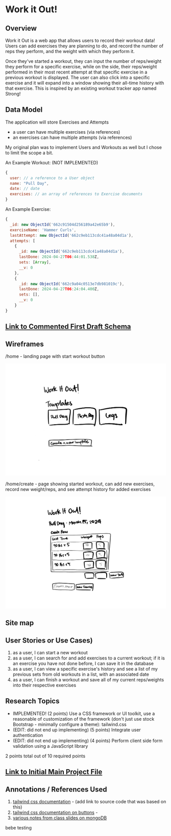# Work it Out! 

## Overview

Work it Out is a web app that allows users to record their workout data! Users can add exercises they are planning to do, and record the number of reps they perform, and the weight with which they perform it.

Once they've started a workout, they can input the number of reps/weight they perform for a specific exercise, while on the side, their reps/weight performed in their most recent attempt at that specific exercise in a previous workout is displayed. The user can also click into a specific exercise and it will expand into a window showing their all-time history with that exercise. This is inspired by an existing workout tracker app named Strong!


## Data Model

The application will store Exercises and Attempts

* a user can have multiple exercises (via references)
* an exercises can have multiple attempts (via references)

My original plan was to implement Users and Workouts as well but I chose to limit the scope a bit.


An Example Workout: (NOT IMPLEMENTED)

```javascript
{
  user: // a reference to a User object
  name: "Pull Day",
  date: // date
  exercises: // an array of references to Exercise documents
}
```

An Example Exercise:

```javascript
{
  _id: new ObjectId('662c91504d256189a42e65b9'),
  exerciseName: 'Hammer Curls',
  lastAttempt: new ObjectId('662c9eb113cdc41a48a04d1a'),
  attempts: [
    {
      _id: new ObjectId('662c9eb113cdc41a48a04d1a'),
      lastDone: 2024-04-27T06:44:01.538Z,
      sets: [Array],
      __v: 0
    },
    {
      _id: new ObjectId('662c9a04c0513e7db981019c'),
      lastDone: 2024-04-27T06:24:04.400Z,
      sets: [],
      __v: 0
    }
}
```


## [Link to Commented First Draft Schema](db.mjs) 


## Wireframes

/home - landing page with start workout button

![list create](documentation/home.png)

/home/create - page showing started workout, can add new exercises, record new weight/reps, and see attempt history for added exercises

![list](documentation/home-slug.png)


## Site map

<!-- (__TODO__: draw out a site map that shows how pages are related to each other)

Here's a [complex example from wikipedia](https://upload.wikimedia.org/wikipedia/commons/2/20/Sitemap_google.jpg), but you can create one without the screenshots, drop shadows, etc. ... just names of pages and where they flow to. -->

## User Stories or Use Cases)

1. as a user, I can start a new workout
2. as a user, I can search for and add exercises to a current workout; if it is an exercise you have not done before, I can save it in the database
3. as a user, I can view a specific exercise's history and see a list of my previous sets from old workouts in a list, with an associated date
4. as a user, I can finish a workout and save all of my current reps/weights into their respective exercises


## Research Topics


* IMPLEMENTED! (2 points) Use a CSS framework or UI toolkit, use a reasonable of customization of the framework (don't just use stock Bootstrap - minimally configure a theme): tailwind.css
* (EDIT: did not end up implementing) (5 points) Integrate user authentication
* (EDIT: did not end up implementing) (4 points) Perform client side form validation using a JavaScript library 


2 points total out of 10 required points


## [Link to Initial Main Project File](app.mjs) 


## Annotations / References Used

1. [tailwind css documentation](https://tailwindcss.com/docs/installation) - (add link to source code that was based on this)
2. [tailwind css documentation on buttons](https://v1.tailwindcss.com/components/buttons) - 
3. [various notes from class slides on mongoDB](https://cs.nyu.edu/courses/spring24/CSCI-UA.0467-001/_site/)


bebe testing
